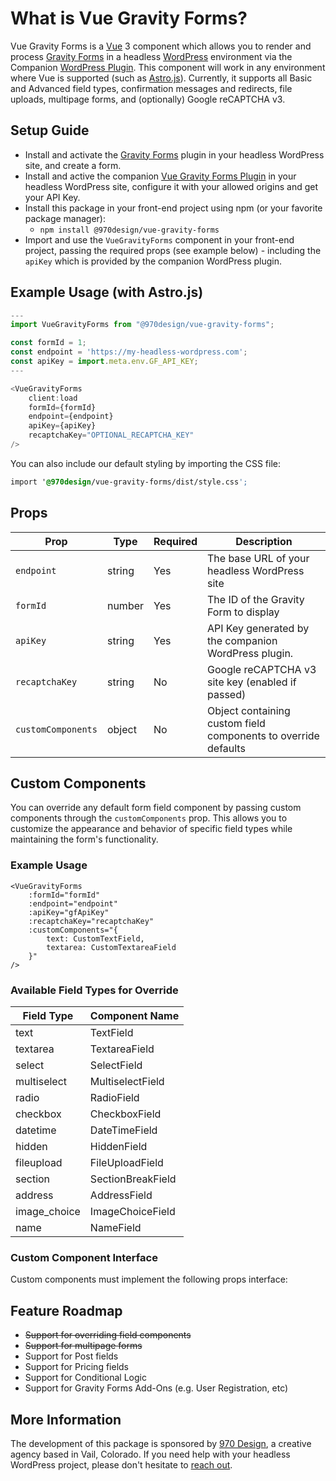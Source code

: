 # What is Vue Gravity Forms?

Vue Gravity Forms is a [Vue](https://vuejs.org/) 3 component which allows you to render and process [Gravity Forms](https://www.gravityforms.com/) in a headless [WordPress](https://wordpress.org/) environment via the Companion [WordPress Plugin](https://github.com/970Design/nsz-vue-gravity-forms-plugin).  This component will work in any environment where Vue is supported (such as [Astro.js](https://astro.build/)).  Currently, it supports all Basic and Advanced field types, confirmation messages and redirects, file uploads, multipage forms, and (optionally) Google reCAPTCHA v3.

## Setup Guide

- Install and activate the [Gravity Forms](https://www.gravityforms.com/) plugin in your headless WordPress site, and create a form.
- Install and active the companion [Vue Gravity Forms Plugin](https://github.com/970Design/nsz-vue-gravity-forms-plugin) in your headless WordPress site, configure it with your allowed origins and get your API Key.
- Install this package in your front-end project using npm (or your favorite package manager):
    - `npm install @970design/vue-gravity-forms`
- Import and use the `VueGravityForms` component in your front-end project, passing the required props (see example below) - including the `apiKey` which is provided by the companion WordPress plugin.

## Example Usage (with Astro.js)

```javascript
---
import VueGravityForms from "@970design/vue-gravity-forms";

const formId = 1;
const endpoint = 'https://my-headless-wordpress.com';
const apiKey = import.meta.env.GF_API_KEY;
---

<VueGravityForms
    client:load
    formId={formId}
    endpoint={endpoint}
    apiKey={apiKey}
    recaptchaKey="OPTIONAL_RECAPTCHA_KEY"
/>
```

You can also include our default styling by importing the CSS file:

```css
import '@970design/vue-gravity-forms/dist/style.css';
```

## Props

| Prop | Type | Required | Description                                          |
|------|------|----------|------------------------------------------------------|
| `endpoint` | string | Yes | The base URL of your headless WordPress site         |
| `formId` | number | Yes | The ID of the Gravity Form to display                |
| `apiKey` | string | Yes | API Key generated by the companion WordPress plugin. |
| `recaptchaKey` | string | No | Google reCAPTCHA v3 site key (enabled if passed)     |
| `customComponents` | object | No | Object containing custom field components to override defaults |

## Custom Components

You can override any default form field component by passing custom components through the `customComponents` prop. This allows you to customize the appearance and behavior of specific field types while maintaining the form's functionality.

### Example Usage

```vue  
<VueGravityForms 
    :formId="formId" 
    :endpoint="endpoint" 
    :apiKey="gfApiKey"
    :recaptchaKey="recaptchaKey"
    :customComponents="{ 
        text: CustomTextField, 
        textarea: CustomTextareaField 
    }"
/>
```

### Available Field Types for Override

| Field Type | Component Name |
|------------|----------------|
| text | TextField |
| textarea | TextareaField |
| select | SelectField |
| multiselect | MultiselectField |
| radio | RadioField |
| checkbox | CheckboxField |
| datetime | DateTimeField |
| hidden | HiddenField |
| fileupload | FileUploadField |
| section | SectionBreakField |
| address | AddressField |
| image_choice | ImageChoiceField |
| name | NameField |

### Custom Component Interface

Custom components must implement the following props interface:


## Feature Roadmap

- ~~Support for overriding field components~~
- ~~Support for multipage forms~~
- Support for Post fields
- Support for Pricing fields
- Support for Conditional Logic
- Support for Gravity Forms Add-Ons (e.g. User Registration, etc)

## More Information

The development of this package is sponsored by [970 Design](https://970design.com), a creative agency based in Vail, Colorado.  If you need help with your headless WordPress project, please don't hesitate to [reach out](https://970design.com/reach-out/).
